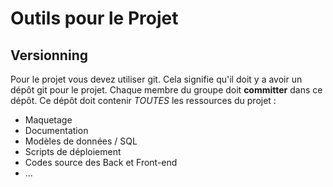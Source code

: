 # Outils pour le Projet

## Versionning

Pour le projet vous devez utiliser git.
Cela signifie qu'il doit y a avoir un dépôt git pour le projet.
Chaque membre du groupe doit __committer__ dans ce dépôt.
Ce dépôt doit contenir *TOUTES* les ressources du projet :
- Maquetage
- Documentation
- Modèles de données / SQL
- Scripts de déploiement
- Codes source des Back et Front-end
- ...
